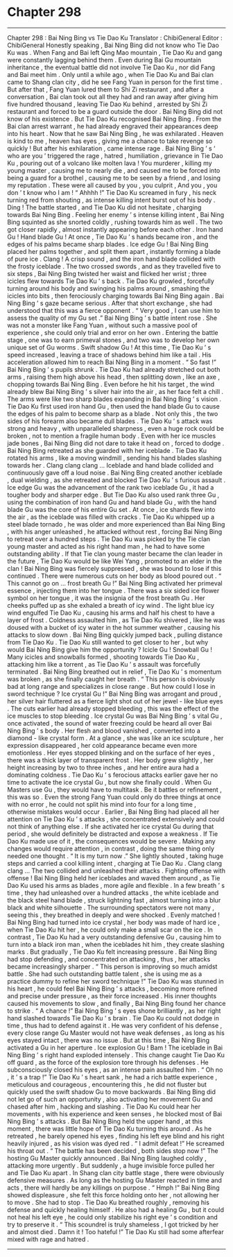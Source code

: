 
# Chapter 298


---

Chapter 298 : Bai Ning Bing vs Tie Dao Ku
Translator :
ChibiGeneral
Editor :
ChibiGeneral
Honestly speaking , Bai Ning Bing did not know who Tie Dao Ku was .
When Fang and Bai left Qing Mao mountain , Tie Dao Ku and gang were constantly lagging behind them . Even during Bai Gu mountain inheritance , the eventual battle did not involve Tie Dao Ku , nor did Fang and Bai meet him .
Only until a while ago , when Tie Dao Ku and Bai clan came to Shang clan city , did he see Fang Yuan in person for the first time .
But after that , Fang Yuan lured them to Shi Zi restaurant , and after a conversation , Bai clan took out all they had and ran away after giving him five hundred thousand , leaving Tie Dao Ku behind , arrested by Shi Zi restaurant and forced to be a guard outside the door .
Bai Ning Bing did not know of his existence .
But Tie Dao Ku recognised Bai Ning Bing .
From the Bai clan arrest warrant , he had already engraved their appearances deep into his heart .
Now that he saw Bai Ning Bing , he was exhilarated .
Heaven is kind to me , heaven has eyes , giving me a chance to take revenge so quickly !
But after his exhilaration , came intense rage .
Bai Ning Bing ’ s ‘ who are you ’ triggered the rage , hatred , humiliation , grievance in Tie Dao Ku , pouring out of a volcano like molten lava !
You murderer , killing my young master , causing me to nearly die , and caused me to be forced into being a guard for a brothel , causing me to be seen by a friend , and losing my reputation .
These were all caused by you , you culprit , And you , you don ’ t know who I am !
“ Ahhhh !” Tie Dao Ku screamed in fury , his neck turning red from shouting , as intense killing intent burst out of his body .
Ding !
The battle started , and Tie Dao Ku did not hesitate , charging towards Bai Ning Bing .
Feeling her enemy ’ s intense killing intent , Bai Ning Bing squinted as she snorted coldly , rushing towards him as well .
The two got closer rapidly , almost instantly appearing before each other .
Iron hand Gu ! Hand blade Gu !
At once , Tie Dao Ku ’ s hands became iron , and the edges of his palms became sharp blades .
Ice edge Gu !
Bai Ning Bing placed her palms together , and split them apart , instantly forming a blade of pure ice .
Clang !
A crisp sound , and the iron hand blade collided with the frosty iceblade .
The two crossed swords , and as they travelled five to six steps , Bai Ning Bing twisted her waist and flicked her wrist ; three icicles flew towards Tie Dao Ku ’ s back .
Tie Dao Ku growled , forcefully turning around his body and swinging his palms around , smashing the icicles into bits , then ferociously charging towards Bai Ning Bing again .
Bai Ning Bing ’ s gaze became serious .
After that short exchange , she had understood that this was a fierce opponent .
“ Very good , I can use him to assess the quality of my Gu set .” Bai Ning Bing ’ s battle intent rose .
She was not a monster like Fang Yuan , without such a massive pool of experience , she could only trial and error on her own . Entering the battle stage , one was to earn primeval stones , and two was to develop her own unique set of Gu worms .
Swift shadow Gu !
At this time , Tie Dao Ku ’ s speed increased , leaving a trace of shadows behind him like a tail .
His acceleration allowed him to reach Bai Ning Bing in a moment .
“ So fast !” Bai Ning Bing ’ s pupils shrunk .
Tie Dao Ku had already stretched out both arms , raising them high above his head , then splitting down , like an axe , chopping towards Bai Ning Bing .
Even before he hit his target , the wind already blew Bai Ning Bing ’ s silver hair into the air , as her face felt a chill .
The arms were like two sharp blades expanding in Bai Ning Bing ’ s vision .
Tie Dao Ku first used iron hand Gu , then used the hand blade Gu to cause the edges of his palm to become sharp as a blade .
Not only this , the two sides of his forearm also became dull blades .
Tie Dao Ku ’ s attack was strong and heavy , with unparalleled sharpness , even a huge rock could be broken , not to mention a fragile human body .
Even with her ice muscles jade bones , Bai Ning Bing did not dare to take it head on , forced to dodge .
Bai Ning Bing retreated as she guarded with her iceblade .
Tie Dao Ku rotated his arms , like a moving windmill , sending his hand blades slashing towards her .
Clang clang clang …
Iceblade and hand blade collided and continuously gave off a loud noise .
Bai Ning Bing created another iceblade , dual wielding , as she retreated and blocked Tie Dao Ku ’ s furious assault .
Ice edge Gu was the advancement of the rank two iceblade Gu , it had a tougher body and sharper edge .
But Tie Dao Ku also used rank three Gu , using the combination of iron hand Gu and hand blade Gu , with the hand blade Gu was the core of his entire Gu set .
At once , ice shards flew into the air , as the iceblade was filled with cracks .
Tie Dao Ku whipped up a steel blade tornado , he was older and more experienced than Bai Ning Bing , with his anger unleashed , he attacked without rest , forcing Bai Ning Bing to retreat over a hundred steps .
Tie Dao Ku was picked by the Tie clan young master and acted as his right hand man , he had to have some outstanding ability .
If that Tie clan young master became the clan leader in the future , Tie Dao Ku would be like Wei Yang , promoted to an elder in the clan !
Bai Ning Bing was fiercely suppressed , she was bound to lose if this continued . There were numerous cuts on her body as blood poured out .
“ This cannot go on … frost breath Gu !” Bai Ning Bing activated her primeval essence , injecting them into her tongue .
There was a six sided ice flower symbol on her tongue , it was the insignia of the frost breath Gu .
Her cheeks puffed up as she exhaled a breath of icy wind .
The light blue icy wind engulfed Tie Dao Ku , causing his arms and half his chest to have a layer of frost .
Coldness assaulted him , as Tie Dao Ku shivered , like he was doused with a bucket of icy water in the hot summer weather , causing his attacks to slow down .
Bai Ning Bing quickly jumped back , pulling distance from Tie Dao Ku .
Tie Dao Ku still wanted to get closer to her , but why would Bai Ning Bing give him the opportunity ?
Icicle Gu !
Snowball Gu !
Many icicles and snowballs formed , shooting towards Tie Dao Ku , attacking him like a torrent , as Tie Dao Ku ’ s assault was forcefully terminated .
Bai Ning Bing breathed out in relief , Tie Dao Ku ’ s momentum was broken , as she finally caught her breath .
“ This person is obviously bad at long range and specializes in close range . But how could I lose in sword technique ? Ice crystal Gu !”
Bai Ning Bing was arrogant and proud , her silver hair fluttered as a fierce light shot out of her jewel - like blue eyes .
The cuts earlier had already stopped bleeding , this was the effect of the ice muscles to stop bleeding .
Ice crystal Gu was Bai Ning Bing ’ s vital Gu , once activated , the sound of water freezing could be heard all over Bai Ning Bing ’ s body .
Her flesh and blood vanished , converted into a diamond - like crystal form .
At a glance , she was like an ice sculpture , her expression disappeared , her cold appearance became even more emotionless . Her eyes stopped blinking and on the surface of her eyes , there was a thick layer of transparent frost .
Her body grew slightly , her height increasing by two to three inches , and her entire aura had a dominating coldness .
Tie Dao Ku ’ s ferocious attacks earlier gave her no time to activate the ice crystal Gu , but now she finally could .
When Gu Masters use Gu , they would have to multitask .
Be it battles or refinement , this was so . Even the strong Fang Yuan could only do three things at once with no error , he could not split his mind into four for a long time , otherwise mistakes would occur .
Earlier , Bai Ning Bing had placed all her attention on Tie Dao Ku ’ s attacks , she concentrated extensively and could not think of anything else . If she activated her ice crystal Gu during that period , she would definitely be distracted and expose a weakness . If Tie Dao Ku made use of it , the consequences would be severe .
Making any changes would require attention , in contrast , doing the same thing only needed one thought .
“ It is my turn now .”
She lightly shouted , taking huge steps and carried a cool killing intent , charging at Tie Dao Ku .
Clang clang clang …
The two collided and unleashed their attacks .
Fighting offense with offense !
Bai Ning Bing held her iceblades and waved them around , as Tie Dao Ku used his arms as blades , more agile and flexible .
In a few breath ’ s time , they had unleashed over a hundred attacks , the white iceblade and the black steel hand blade , struck lightning fast , almost turning into a blur black and white silhouette .
The surrounding spectators were not many , seeing this , they breathed in deeply and were shocked .
Evenly matched !
Bai Ning Bing had turned into ice crystal , her body was made of hard ice , when Tie Dao Ku hit her , he could only make a small scar on the ice .
In contrast , Tie Dao Ku had a very outstanding defensive Gu , causing him to turn into a black iron man , when the iceblades hit him , they create slashing marks .
But gradually , Tie Dao Ku felt increasing pressure .
Bai Ning Bing had stop defending , and concentrated on attacking , thus , her attacks became increasingly sharper .
“ This person is improving so much amidst battle . She had such outstanding battle talent , she is using me as a practice dummy to refine her sword technique !” Tie Dao Ku was stunned in his heart , he could feel Bai Ning Bing ’ s attacks , becoming more refined and precise under pressure , as their force increased .
His inner thoughts caused his movements to slow , and finally , Bai Ning Bing found her chance to strike .
“ A chance !” Bai Ning Bing ’ s eyes shone brilliantly , as her right hand slashed towards Tie Dao Ku ’ s brain .
Tie Dao Ku could not dodge in time , thus had to defend against it . He was very confident of his defense , every close range Gu Master would not have weak defenses , as long as his eyes stayed intact , there was no issue .
But at this time , Bai Ning Bing activated a Gu in her aperture .
Ice explosion Gu !
Bam !
The iceblade in Bai Ning Bing ’ s right hand exploded intensely .
This change caught Tie Dao Ku off guard , as the force of the explosion tore through his defenses .
He subconsciously closed his eyes , as an intense pain assaulted him .
“ Oh no , it ’ s a trap !” Tie Dao Ku ’ s heart sank , he had a rich battle experience , meticulous and courageous , encountering this , he did not fluster but quickly used the swift shadow Gu to move backwards .
Bai Ning Bing did not let go of such an opportunity , also activating her movement Gu and chased after him , hacking and slashing .
Tie Dao Ku could hear her movements , with his experience and keen senses , he blocked most of Bai Ning Bing ’ s attacks .
But Bai Ning Bing held the upper hand , at this moment , there was little hope of Tie Dao Ku turning this around .
As he retreated , he barely opened his eyes , finding his left eye blind and his right heavily injured , as his vision was dyed red .
“ I admit defeat !” He screamed his throat out .
“ The battle has been decided , both sides stop now !” The hosting Gu Master quickly announced .
Bai Ning Bing laughed coldly , attacking more urgently .
But suddenly , a huge invisible force pulled her and Tie Dao Ku apart . In Shang clan city battle stage , there were obviously defensive measures .
As long as the hosting Gu Master reacted in time and acts , there will hardly be any killings on purpose .
“ Hmph !” Bai Ning Bing showed displeasure , she felt this force holding onto her , not allowing her to move .
She had to stop .
Tie Dao Ku breathed roughly , removing his defense and quickly healing himself .
He also had a healing Gu , but it could not heal his left eye , he could only stabilize his right eye ’ s condition and try to preserve it .
“ This scoundrel is truly shameless , I got tricked by her and almost died . Damn it ! Too hateful !” Tie Dao Ku still had some afterfear mixed with rage and hatred .

---

